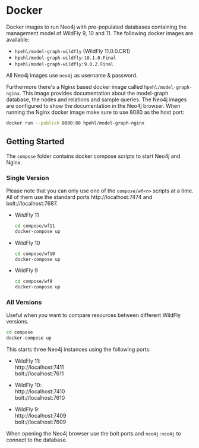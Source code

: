 # Docker 

Docker images to run Neo4j with pre-populated databases containing the management model of WildFly 9, 10 and 11. The following docker images are available:

- `hpehl/model-graph-wildfly` (WildFly 11.0.0.CR1)
- `hpehl/model-graph-wildfly:10.1.0.Final`
- `hpehl/model-graph-wildfly:9.0.2.Final`

All Neo4j images use `neo4j` as username & password.

Furthermore there's a Nginx based docker image called `hpehl/model-graph-nginx`. This image provides documentation about the model-graph database, the nodes and relations and sample queries. The Neo4j images are configured to show the documentation in the Neo4j browser. When running the Nginx docker image make sure to use 8080 as the host port:

```bash
docker run --publish 8080:80 hpehl/model-graph-nginx
``` 

## Getting Started

The `compose` folder contains docker compose scripts to start Neo4j and Nginx.  

### Single Version

Please note that you can only use one of the `compose/wf<n>` scripts at a time. All of them use the standard ports http://localhost:7474 and bolt://localhost:7687.

- WildFly 11

    ```bash
    cd compose/wf11
    docker-compose up
    ```

- WildFly 10

    ```bash
    cd compose/wf10
    docker-compose up
    ```

- WildFly 9

    ```bash
    cd compose/wf9
    docker-compose up
    ```

### All Versions

Useful when you want to compare resources between different WildFly versions.

```bash
cd compose
docker-compose up
```

This starts three Neo4j instances using the following ports:

- WildFly 11:  
  http://localhost:7411  
  bolt://localhost:7611 
  
- WildFly 10:  
  http://localhost:7410  
  bolt://localhost:7610
  
- WildFly 9:  
  http://localhost:7409  
  bolt://localhost:7609

When opening the Neo4j browser use the bolt ports and `neo4j:neo4j` to connect to the database. 
